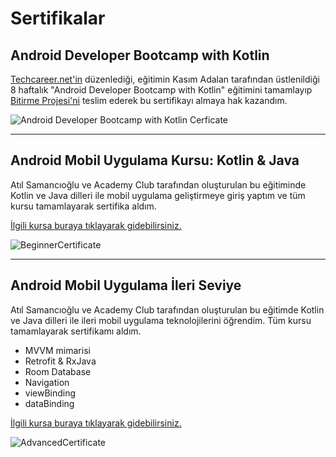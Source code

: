 # Sertifikalar

## Android Developer Bootcamp with Kotlin

[Techcareer.net'in](www.techcareer.net) düzenlediği, eğitimin Kasım Adalan tarafından üstlenildiği 8 haftalık "Android Developer Bootcamp with Kotlin" eğitimini tamamlayıp [Bitirme Projesi'ni](https://github.com/metehanie/GraduateProject) teslim ederek bu sertifikayı almaya hak kazandım.

![Android Developer Bootcamp with Kotlin Cerficate]()

---



## Android Mobil Uygulama Kursu: Kotlin & Java

Atıl Samancıoğlu ve Academy Club tarafından oluşturulan bu eğitiminde Kotlin ve Java dilleri ile mobil uygulama geliştirmeye giriş yaptım ve tüm kursu tamamlayarak sertifika aldım.

[İlgili kursa buraya tıklayarak gidebilirsiniz.](https://www.udemy.com/course/android-o-mobil-uygulama-dersi-kotlin-java/)

![BeginnerCertificate](https://raw.githubusercontent.com/metehanie/Certificates/main/Android.jpg)

---


## Android Mobil Uygulama İleri Seviye

Atıl Samancıoğlu ve Academy Club tarafından oluşturulan bu eğitimde Kotlin ve Java dilleri ile ileri mobil uygulama teknolojilerini öğrendim. Tüm kursu tamamlayarak sertifikamı aldım.
- MVVM mimarisi
- Retrofit & RxJava
- Room Database
- Navigation
- viewBinding
- dataBinding

[İlgili kursa buraya tıklayarak gidebilirsiniz.](https://www.udemy.com/course/android-mobil-uygulama-kursu-seviye-2/)

![AdvancedCertificate](https://raw.githubusercontent.com/metehanie/Certificates/main/AndroidAdv.jpg)
